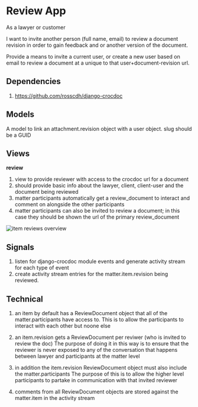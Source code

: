 Review App
==========

As a lawyer or customer

I want to invite another person (full name, email) to review a document revision
in order to gain feedback and or another version of the document.

Provide a means to invite a current user, or create a new user based on email
to review a document at a unique to that user+document-revision url.


Dependencies
------------

1. https://github.com/rosscdh/django-crocdoc


Models
------

A model to link an attachment.revision object with a user object.
slug should be a GUID


Views
-----

__review__

1. view to provide reviewer with access to the crocdoc url for a document
2. should provide basic info about the lawyer, client, client-user and the 
document being reviewed
3. matter participants automatically get a review_document to interact and comment on alongside the other participants
4. matter participants can also be invited to review a document; in this case they should be shown the url of the primary review_document

![item reviews overview](https://s3-eu-west-1.amazonaws.com/documentation-lawpal/item_latest_revision_reviews_overview.png?cache=2 "Item Document Reviews Overview")


Signals
-------

1. listen for django-crocdoc module events and generate activity stream for each
type of event
2. create activity stream entries for the matter.item.revision being reviewed.


Technical
---------

1. an item by default has a ReviewDocument object that all of 
the matter.participants have access to. This is to allow the participants to
interact with each other but noone else

2. an item.revision gets a ReviewDocument per reviwer (who is invited to review the doc)
The purpose of doing it in this way is to ensure that the reviewer is never exposed
to any of the conversation that happens between lawyer and participants at the matter level

3. in addition the item.revision ReviewDocument object must also include the matter.participants
The purpose of this is to allow the higher level participants to partake in communication with
that invited reviewer

4. comments from all ReviewDocument objects are stored against the matter.item in the activity stream
